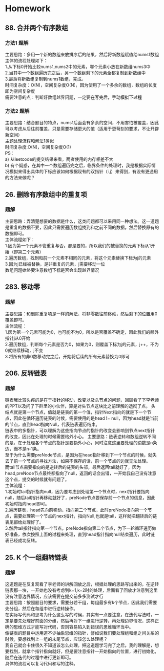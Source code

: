 # Homework
## 88. 合并两个有序数组  
### 方法1 题解  
主要思路：多用一个新的数组来放排序后的结果，然后将新数组赋值给nums1数组  
主体的流程处理如下：  
1.从下标0开始比较nums1,nums2中的元素，哪个元素小放在新数组nums3中  
2.当其中一个数组遍历完之后，另一个数组剩下的元素全都复制到新数组中  
3.最后将新数组复制到nums1数组，完成。  
时间复杂度：O(N)，空间复杂度O(N)，因为使用了一个多余的数组，数组的长度即为空间复杂度  
需要注意的点：判断好数组越界问题，一定要在写完后，手动模拟下过程  
### 方法2 题解  
主要思路：结合题目的特点，nums1后面会有多余的空间，不用害怕被覆盖，因此可以考虑从后往前覆盖，只是需要存储更大的值（适用于更苛刻的要求，不让开辟新空间）  
主题处理流程和解法1类似  
时间复杂度:O(N)，空间复杂度O(1)  
PS：  
a) 从leetcode的提交结果来看，两者使用的内存相差不大  
b) 有个疑惑，在其中一个数组遍历完之后，临界条件的处理时，我是根据实际情况模拟来得出具体的下标应该如何根据现有的双指针（i,j）来得到，有没有更通用的方法来做呢？  
  
## 26. 删除有序数组中的重复项  
### 题解  
主要思路：弄清楚想要的数据是什么，这类问题都可以采用同一种想法。这一道题是重复的数据不要，因此只需要遍历数组找到和之前不同的数据，然后替换原有的数据即可。  
主体流程如下：  
1.因为第一个元素不管重复与否，都是要的，所以我们的被替换的元素下标从1开始（即第二个元素）  
2.遍历数组，找到和前一个元素不相同的元素，将这个元素替换下标为j的元素  
3.因为j已经被替换，是非重复的元素，j需要移动一位  
数组问题始终要注意数组下标是否会出现越界情况  
  
## 283. 移动零   
### 题解  
主要思路：和删除重复项是一样的解法，将非零数往前移动，然后剩下的位置用0覆盖即可。  
主体流程：  
1.因为第一个元素可能为0，也可能不为0，所以是否覆盖不确定，因此我们的额外指针j从0开始  
2.遍历数组，判断每个元素是否为0，如果为0，则覆盖下标为j的元素，j++，不为0就继续移动，j不变  
3.将所有的非0数移动完之后，开始将后续的所有元素替换为0即可  
## 206. 反转链表  
### 题解  
链表我比较头疼的是在于指针的移动，改变以及头节点的问题，回顾看了下李老师的PPT以及问了下群里的小伙伴，算是对头节点这块比之前理解的透彻了点。
头结点就是第一个节点，值就是链表的第一个值，指针Next指向的就是下一个节点，因此在循环遍历链表的时候，需要使用的是head != null，因为head就是当前的节点，直到head指向Null，代表链表遍历结束。  
链表中的多指针，可以理解为这些指向节点的指针的改变会影响到节点next指针的改变，因此在处理的时候需要格外小心。
主要思路：链表逆转和数组逆转不同的是，在于处理各个节点的指针是要额外小心，同时注意这里要处理的边数是n条边，而不是n-1条。  
至于为什么需要preNode节点，是因为在head指针移到下一个节点的时候，就失去了前一个节点的寻找方法，如果不保存的话，前一个节点的边就无法处理。  
而tail节点需要指向的是逆转后的链表的头部，最后返回tail就好了，因为head,preNode节点最终都指向了null，返回的话会出错，一开始我自己没有注意这个点，提交的时候就有问题了。  
主体流程：  
1.初始时tail指针指向null，因为要考虑到处理第一个节点时，next指针要指向null，随后tail指针再移动就好了，preNode节点要保存前一个节点的信息，因此初始时指向head即可。  
2.遍历链表，head先向前移动，指向第二个节点，此时preNode指向第一个节点，需要处理第一个节点的next指针，指向Null,也就是tail，这样就把翻转后的链表尾部给处理好了。  
3.然后tail指针指向第一个节点，preNode指向第二个节点，为下一轮循环遍历做好准备，依次按照上面的过程来处理，直到head指针指向null结束遍历，此时链表已经成功反转。  
  
## 25. K 个一组翻转链表  
### 题解  
这道题是在反复观看了李老师的讲解回放之后，根据处理的思路写出来的，在逆转链表那一块，一开始也没有考虑到k=1,k=2时的处理，后面看了回放才注意到这里没有注意边界情况，应该需要在提交前多多测试才行  
主要思路：按照题目的要求，需要分若干组，每组最多有k个节点，因此我们需要先分组，然后在每组中进行逆转操作。  
在实际写代码和思考为什么这么写的时候，其实有一点要注意，在迭代写法时，一定是要先处理好前面的分组，然后再对下一组进行逆转，再处理边界情况，这样正确的思维方式才能写对代码，否则容易陷入到错误的思维循环当中。  
像链表的题目中运用道不少抽象思维的指针，譬如说我们要处理组和组之间关系的时候，要想找到上一组的末尾节点，应该怎么处理呢？  
我自己就会卡住很久不知道该怎么处理，把这道题学习完了之后，我的理解是，想要找到，就拿个指针指向就好，但是要注意指针一开始指向的位置，进行初始化，随后在迭代的过程中进行更新即可。  
具体的流程可以复习代码和写的注释。  

